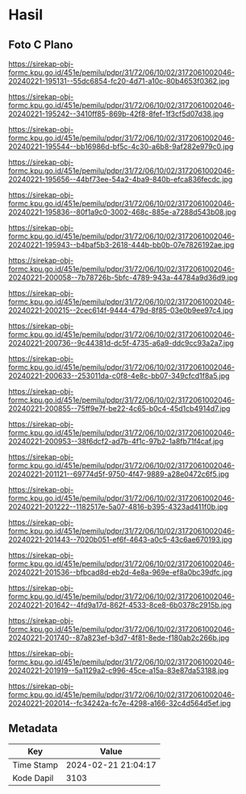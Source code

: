# Hasil

## Foto C Plano

https://sirekap-obj-formc.kpu.go.id/451e/pemilu/pdpr/31/72/06/10/02/3172061002046-20240221-195131--55dc6854-fc20-4d71-a10c-80b4653f0362.jpg

https://sirekap-obj-formc.kpu.go.id/451e/pemilu/pdpr/31/72/06/10/02/3172061002046-20240221-195242--3410ff85-869b-42f8-8fef-1f3cf5d07d38.jpg

https://sirekap-obj-formc.kpu.go.id/451e/pemilu/pdpr/31/72/06/10/02/3172061002046-20240221-195544--bb16986d-bf5c-4c30-a6b8-9af282e979c0.jpg

https://sirekap-obj-formc.kpu.go.id/451e/pemilu/pdpr/31/72/06/10/02/3172061002046-20240221-195656--44bf73ee-54a2-4ba9-840b-efca836fecdc.jpg

https://sirekap-obj-formc.kpu.go.id/451e/pemilu/pdpr/31/72/06/10/02/3172061002046-20240221-195836--80f1a9c0-3002-468c-885e-a7288d543b08.jpg

https://sirekap-obj-formc.kpu.go.id/451e/pemilu/pdpr/31/72/06/10/02/3172061002046-20240221-195943--b4baf5b3-2618-444b-bb0b-07e7826192ae.jpg

https://sirekap-obj-formc.kpu.go.id/451e/pemilu/pdpr/31/72/06/10/02/3172061002046-20240221-200058--7b78726b-5bfc-4789-943a-44784a9d36d9.jpg

https://sirekap-obj-formc.kpu.go.id/451e/pemilu/pdpr/31/72/06/10/02/3172061002046-20240221-200215--2cec614f-9444-479d-8f85-03e0b9ee97c4.jpg

https://sirekap-obj-formc.kpu.go.id/451e/pemilu/pdpr/31/72/06/10/02/3172061002046-20240221-200736--9c44381d-dc5f-4735-a6a9-ddc9cc93a2a7.jpg

https://sirekap-obj-formc.kpu.go.id/451e/pemilu/pdpr/31/72/06/10/02/3172061002046-20240221-200633--253011da-c0f8-4e8c-bb07-349cfcd1f8a5.jpg

https://sirekap-obj-formc.kpu.go.id/451e/pemilu/pdpr/31/72/06/10/02/3172061002046-20240221-200855--75ff9e7f-be22-4c65-b0c4-45d1cb4914d7.jpg

https://sirekap-obj-formc.kpu.go.id/451e/pemilu/pdpr/31/72/06/10/02/3172061002046-20240221-200953--38f6dcf2-ad7b-4f1c-97b2-1a8fb71f4caf.jpg

https://sirekap-obj-formc.kpu.go.id/451e/pemilu/pdpr/31/72/06/10/02/3172061002046-20240221-201121--69774d5f-9750-4f47-9889-a28e0472c6f5.jpg

https://sirekap-obj-formc.kpu.go.id/451e/pemilu/pdpr/31/72/06/10/02/3172061002046-20240221-201222--1182517e-5a07-4816-b395-4323ad411f0b.jpg

https://sirekap-obj-formc.kpu.go.id/451e/pemilu/pdpr/31/72/06/10/02/3172061002046-20240221-201443--7020b051-ef6f-4643-a0c5-43c6ae670193.jpg

https://sirekap-obj-formc.kpu.go.id/451e/pemilu/pdpr/31/72/06/10/02/3172061002046-20240221-201536--bfbcad8d-eb2d-4e8a-969e-ef8a0bc39dfc.jpg

https://sirekap-obj-formc.kpu.go.id/451e/pemilu/pdpr/31/72/06/10/02/3172061002046-20240221-201642--4fd9a17d-862f-4533-8ce8-6b0378c2915b.jpg

https://sirekap-obj-formc.kpu.go.id/451e/pemilu/pdpr/31/72/06/10/02/3172061002046-20240221-201740--87a823ef-b3d7-4f81-8ede-f180ab2c266b.jpg

https://sirekap-obj-formc.kpu.go.id/451e/pemilu/pdpr/31/72/06/10/02/3172061002046-20240221-201919--5a1129a2-c996-45ce-a15a-83e87da53188.jpg

https://sirekap-obj-formc.kpu.go.id/451e/pemilu/pdpr/31/72/06/10/02/3172061002046-20240221-202014--fc34242a-fc7e-4298-a166-32c4d564d5ef.jpg


## Metadata

| Key        | Value               |
| ---------- | ------------------- |
| Time Stamp | 2024-02-21 21:04:17 |
| Kode Dapil | 3103                |



